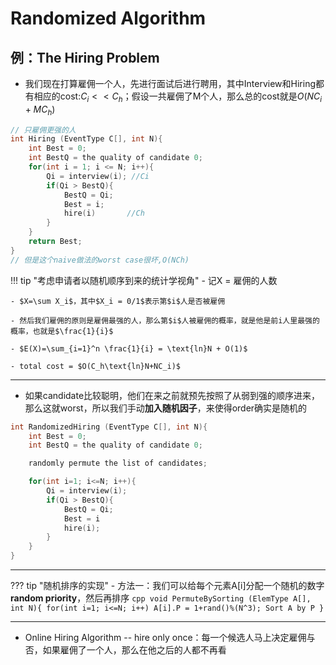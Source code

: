# Randomized Algorithm

## 例：The Hiring Problem

- 我们现在打算雇佣一个人，先进行面试后进行聘用，其中Interview和Hiring都有相应的cost:$C_i << C_h$；假设一共雇佣了M个人，那么总的cost就是$O(NC_i+MC_h)$

```cpp title="Naive Solution"
// 只雇佣更强的人
int Hiring (EventType C[], int N){
    int Best = 0;
    int BestQ = the quality of candidate 0;
    for(int i = 1; i <= N; i++){
        Qi = interview(i); //Ci
        if(Qi > BestQ){
            BestQ = Qi;
            Best = i;
            hire(i)       //Ch
        }
    }
    return Best;
}
// 但是这个naive做法的worst case很坏,O(NCh)
```

!!! tip "考虑申请者以随机顺序到来的统计学视角"
    - 记X = 雇佣的人数

    - $X=\sum X_i$，其中$X_i = 0/1$表示第$i$人是否被雇佣

    - 然后我们雇佣的原则是雇佣最强的人，那么第$i$人被雇佣的概率，就是他是前i人里最强的概率，也就是$\frac{1}{i}$

    - $E(X)=\sum_{i=1}^n \frac{1}{i} = \text{ln}N + O(1)$

    - total cost = $O(C_h\text{ln}N+NC_i)$

---

- 如果candidate比较聪明，他们在来之前就预先按照了从弱到强的顺序进来，那么这就worst，所以我们手动**加入随机因子**，来使得order确实是随机的

```cpp title="Randomized Algorithm"
int RandomizedHiring (EventType C[], int N){
    int Best = 0;
    int BestQ = the quality of candidate 0;

    randomly permute the list of candidates;

    for(int i=1; i<=N; i++){
        Qi = interview(i);
        if(Qi > BestQ){
            BestQ = Qi;
            Best = i
            hire(i);
        }
    }
}
```

---

??? tip "随机排序的实现"
    - 方法一：我们可以给每个元素A[i]分配一个随机的数字**random priority**，然后再排序
        ```cpp
        void PermuteBySorting (ElemType A[], int N){
            for(int i=1; i<=N; i++)
                A[i].P = 1+rand()%(N^3);
            Sort A by P
        }
        ```

---

- Online Hiring Algorithm -- hire only once：每一个候选人马上决定雇佣与否，如果雇佣了一个人，那么在他之后的人都不再看
